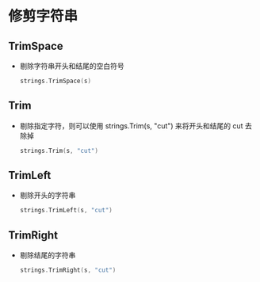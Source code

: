 # 修剪字符串

## TrimSpace

+ 剔除字符串开头和结尾的空白符号

  ```go
  strings.TrimSpace(s)
  ```

## Trim

+ 剔除指定字符，则可以使用 strings.Trim(s, "cut") 来将开头和结尾的 cut 去除掉

  ```go
  strings.Trim(s, "cut")
  ```

## TrimLeft

+ 剔除开头的字符串

  ```go
  strings.TrimLeft(s, "cut")
  ```

## TrimRight

+ 剔除结尾的字符串

  ```go
  strings.TrimRight(s, "cut")
  ```
